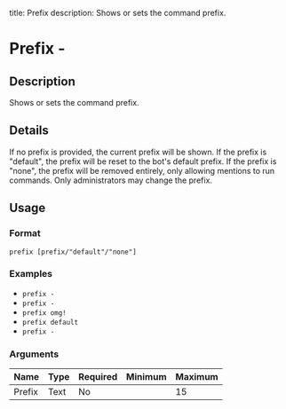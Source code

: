 title: Prefix
description: Shows or sets the command prefix.

# Prefix -

## Description

Shows or sets the command prefix.

## Details

If no prefix is provided, the current prefix will be shown. If the prefix is "default", the prefix will be reset to the bot's default prefix. If the prefix is "none", the prefix will be removed entirely, only allowing mentions to run commands. Only administrators may change the prefix.

## Usage

### Format

`prefix [prefix/"default"/"none"]`

### Examples

* `prefix -`
* `prefix -`
* `prefix omg!`
* `prefix default`
* `prefix -`

### Arguments

| Name   | Type   | Required | Minimum | Maximum |
|--------|--------|----------|---------|---------|
| Prefix | Text   | No       |         | 15      |
